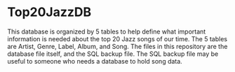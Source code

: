 # Top20JazzDB
This database is organized by 5 tables to help define what important information is needed about the top 20 Jazz songs of our time. The 5 tables are Artist, Genre, Label, Album, and Song. The files in this repository are the database file itself, and the SQL backup file. The SQL backup file may be useful to someone who needs a database to hold song data. 
